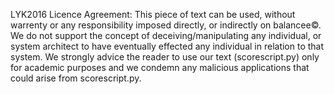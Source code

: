 LYK2016 Licence Agreement:
This piece of text can be used, without warrenty or any responsibility imposed directly, or indirectly on balancee©.
We do not support the concept of deceiving/manipulating any individual, or system architect to have eventually effected any individual in relation to that system.
We strongly advice the reader to use our text (scorescript.py) only for academic purposes and we condemn any malicious applications that could arise from scorescript.py.
